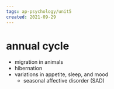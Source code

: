 ```yaml
---
tags: ap-psychology/unit5 
created: 2021-09-29
---
```


# annual cycle

- migration in animals
- hibernation
- variations in appetite, sleep, and mood
	- seasonal affective disorder (SAD) 
